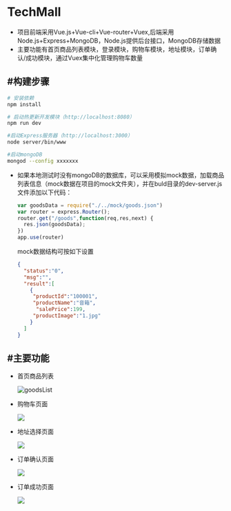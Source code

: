 # TechMall

* 项目前端采用Vue.js+Vue-cli+Vue-router+Vuex,后端采用Node.js+Express+MongoDB，Node.js提供后台接口，MongoDB存储数据
* 主要功能有首页商品列表模块，登录模块，购物车模块，地址模块，订单确认/成功模块，通过Vuex集中化管理购物车数量

## #构建步骤

``` bash
# 安装依赖
npm install

# 启动热更新开发模块（http://localhost:8080）
npm run dev

#启动Express服务器（http://localhost:3000）
node server/bin/www

#启动mongoDB
mongod --config xxxxxxx
```

* 如果本地测试时没有mongoDB的数据库，可以采用模拟mock数据，加载商品列表信息（mock数据在项目的mock文件夹），并在buld目录的dev-server.js文件添加以下代码：

  ```javascript
  var goodsData = require("./../mock/goods.json")
  var router = express.Router();
  router.get("/goods",function(req,res,next) {
    res.json(goodsData);
  })
  app.use(router)
  ```

  mock数据结构可按如下设置

  ```json
  {
  	"status":"0",
  	"msg":"",
  	"result":[
  	  {
   	   "productId":"100001",
   	   "productName":"音箱",
  	    "salePrice":199,
   	   "productImage":"1.jpg"
  	  }
  	]
  }
  ```
## #主要功能

* 首页商品列表

  ![goodsList](https://github.com/lemondogs/TechMall/blob/master/pics/goodsList.png)

* 购物车页面

  ![](https://github.com/lemondogs/TechMall/blob/master/pics/cartList.png)

* 地址选择页面

  ![](https://github.com/lemondogs/TechMall/blob/master/pics/address.png)

* 订单确认页面

  ![](https://github.com/lemondogs/TechMall/blob/master/pics/orderConfirm.png)

* 订单成功页面

  ![](https://github.com/lemondogs/TechMall/blob/master/pics/orderSuccess.png)